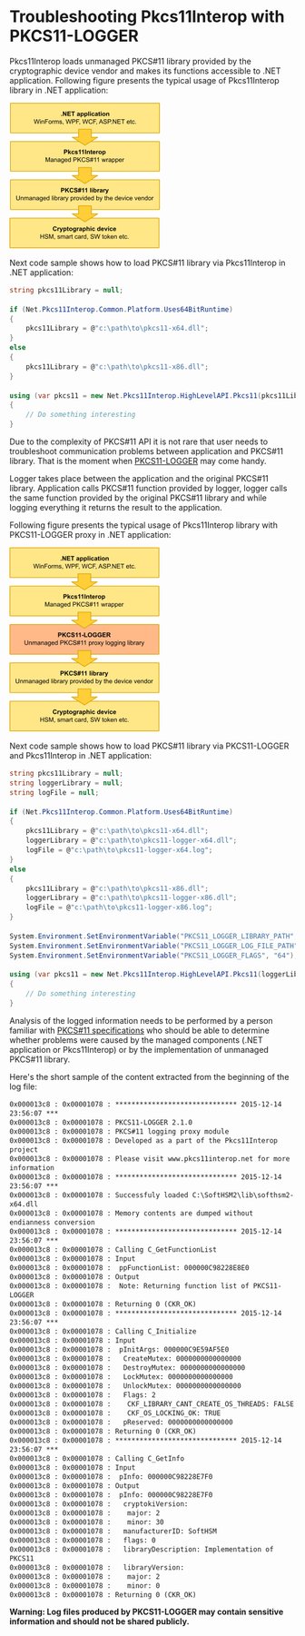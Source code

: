# Troubleshooting Pkcs11Interop with PKCS11-LOGGER

Pkcs11Interop loads unmanaged PKCS#11 library provided by the cryptographic device vendor and makes its functions accessible to .NET application. Following figure presents the typical usage of Pkcs11Interop library in .NET application:

![Pkcs11interop without PKCS11-LOGGER](images/pkcs11interop-architecture-small.png?raw=true)

Next code sample shows how to load PKCS#11 library via Pkcs11Interop in .NET application:

```csharp
string pkcs11Library = null;

if (Net.Pkcs11Interop.Common.Platform.Uses64BitRuntime)
{
    pkcs11Library = @"c:\path\to\pkcs11-x64.dll";
}
else
{
    pkcs11Library = @"c:\path\to\pkcs11-x86.dll";
}

using (var pkcs11 = new Net.Pkcs11Interop.HighLevelAPI.Pkcs11(pkcs11Library, true))
{
    // Do something interesting
}
```

Due to the complexity of PKCS#11 API it is not rare that user needs to troubleshoot communication problems between application and PKCS#11 library. That is the moment when [PKCS11-LOGGER](https://github.com/Pkcs11Interop/pkcs11-logger) may come handy.

Logger takes place between the application and the original PKCS#11 library. Application calls PKCS#11 function provided by logger, logger calls the same function provided by the original PKCS#11 library and while logging everything it returns the result to the application.

Following figure presents the typical usage of Pkcs11Interop library with PKCS11-LOGGER proxy in .NET application:

![Pkcs11interop with PKCS11-LOGGER](images/pkcs11interop-with-pkcs11-logger.png?raw=true)

Next code sample shows how to load PKCS#11 library via PKCS11-LOGGER and Pkcs11Interop in .NET application:

```csharp
string pkcs11Library = null;
string loggerLibrary = null;
string logFile = null;

if (Net.Pkcs11Interop.Common.Platform.Uses64BitRuntime)
{
    pkcs11Library = @"c:\path\to\pkcs11-x64.dll";
    loggerLibrary = @"c:\path\to\pkcs11-logger-x64.dll";
    logFile = @"c:\path\to\pkcs11-logger-x64.log";
}
else
{
    pkcs11Library = @"c:\path\to\pkcs11-x86.dll";
    loggerLibrary = @"c:\path\to\pkcs11-logger-x86.dll";
    logFile = @"c:\path\to\pkcs11-logger-x86.log";
}

System.Environment.SetEnvironmentVariable("PKCS11_LOGGER_LIBRARY_PATH", pkcs11Library);
System.Environment.SetEnvironmentVariable("PKCS11_LOGGER_LOG_FILE_PATH", logFile);
System.Environment.SetEnvironmentVariable("PKCS11_LOGGER_FLAGS", "64");

using (var pkcs11 = new Net.Pkcs11Interop.HighLevelAPI.Pkcs11(loggerLibrary, true))
{
    // Do something interesting
}
```

Analysis of the logged information needs to be performed by a person familiar with [PKCS#11 specifications](https://github.com/Pkcs11Interop/PKCS11-SPECS) who should be able to determine whether problems were caused by the managed components (.NET application or Pkcs11Interop) or by the implementation of unmanaged PKCS#11 library.

Here's the short sample of the content extracted from the beginning of the log file:

```
0x000013c8 : 0x00001078 : ****************************** 2015-12-14 23:56:07 ***
0x000013c8 : 0x00001078 : PKCS11-LOGGER 2.1.0
0x000013c8 : 0x00001078 : PKCS#11 logging proxy module
0x000013c8 : 0x00001078 : Developed as a part of the Pkcs11Interop project
0x000013c8 : 0x00001078 : Please visit www.pkcs11interop.net for more information
0x000013c8 : 0x00001078 : ****************************** 2015-12-14 23:56:07 ***
0x000013c8 : 0x00001078 : Successfuly loaded C:\SoftHSM2\lib\softhsm2-x64.dll
0x000013c8 : 0x00001078 : Memory contents are dumped without endianness conversion
0x000013c8 : 0x00001078 : ****************************** 2015-12-14 23:56:07 ***
0x000013c8 : 0x00001078 : Calling C_GetFunctionList
0x000013c8 : 0x00001078 : Input
0x000013c8 : 0x00001078 :  ppFunctionList: 000000C98228E8E0
0x000013c8 : 0x00001078 : Output
0x000013c8 : 0x00001078 :  Note: Returning function list of PKCS11-LOGGER
0x000013c8 : 0x00001078 : Returning 0 (CKR_OK)
0x000013c8 : 0x00001078 : ****************************** 2015-12-14 23:56:07 ***
0x000013c8 : 0x00001078 : Calling C_Initialize
0x000013c8 : 0x00001078 : Input
0x000013c8 : 0x00001078 :  pInitArgs: 000000C9E59AF5E0
0x000013c8 : 0x00001078 :   CreateMutex: 0000000000000000
0x000013c8 : 0x00001078 :   DestroyMutex: 0000000000000000
0x000013c8 : 0x00001078 :   LockMutex: 0000000000000000
0x000013c8 : 0x00001078 :   UnlockMutex: 0000000000000000
0x000013c8 : 0x00001078 :   Flags: 2
0x000013c8 : 0x00001078 :    CKF_LIBRARY_CANT_CREATE_OS_THREADS: FALSE
0x000013c8 : 0x00001078 :    CKF_OS_LOCKING_OK: TRUE
0x000013c8 : 0x00001078 :   pReserved: 0000000000000000
0x000013c8 : 0x00001078 : Returning 0 (CKR_OK)
0x000013c8 : 0x00001078 : ****************************** 2015-12-14 23:56:07 ***
0x000013c8 : 0x00001078 : Calling C_GetInfo
0x000013c8 : 0x00001078 : Input
0x000013c8 : 0x00001078 :  pInfo: 000000C98228E7F0
0x000013c8 : 0x00001078 : Output
0x000013c8 : 0x00001078 :  pInfo: 000000C98228E7F0
0x000013c8 : 0x00001078 :   cryptokiVersion:
0x000013c8 : 0x00001078 :    major: 2
0x000013c8 : 0x00001078 :    minor: 30
0x000013c8 : 0x00001078 :   manufacturerID: SoftHSM                         
0x000013c8 : 0x00001078 :   flags: 0
0x000013c8 : 0x00001078 :   libraryDescription: Implementation of PKCS11        
0x000013c8 : 0x00001078 :   libraryVersion:
0x000013c8 : 0x00001078 :    major: 2
0x000013c8 : 0x00001078 :    minor: 0
0x000013c8 : 0x00001078 : Returning 0 (CKR_OK)
```

**Warning: Log files produced by PKCS11-LOGGER may contain sensitive information and should not be shared publicly.**
